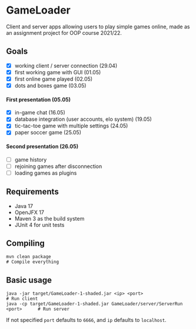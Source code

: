 # GameLoader

Client and server apps allowing users to play simple games online, made as an assignment project for OOP course 2021/22.

## Goals

- [x] working client / server connection (29.04)
- [x] first working game with GUI (01.05)
- [x] first online game played (02.05)
- [x] dots and boxes game (03.05)

#### First presentation (05.05)

- [x] in-game chat (16.05)
- [x] database integration (user accounts, elo system) (19.05)
- [x] tic-tac-toe game with multiple settings (24.05)
- [x] paper soccer game (25.05)

#### Second presentation (26.05)

- [ ] game history
- [ ] rejoining games after disconnection
- [ ] loading games as plugins

## Requirements

- Java 17
- OpenJFX 17
- Maven 3 as the build system
- JUnit 4 for unit tests

## Compiling

    mvn clean package                                                               # Compile everything

## Basic usage

    java -jar target/GameLoader-1-shaded.jar <ip> <port>                            # Run client
    java -cp target/GameLoader-1-shaded.jar GameLoader/server/ServerRun <port>      # Run server

If not specified ``port`` defaults to ``6666``, and ``ip`` defaults to ``localhost``.
